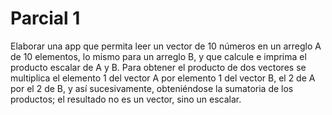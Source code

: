# Parcial 1

Elaborar una app que permita leer un vector de 10 números en un arreglo A de 10 elementos, lo mismo para un arreglo B, y que calcule e imprima el producto escalar de A y B. Para obtener el producto de dos vectores se multiplica el elemento 1 del vector A por elemento 1 del vector B, el 2 de A por el 2 de B, y así sucesivamente, obteniéndose la sumatoria de los productos; el resultado no es un vector, sino un escalar.


